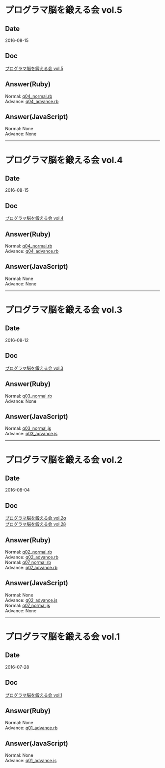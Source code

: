 # プログラマ脳を鍛える会 vol.5
## Date
2016-08-15
## Doc
[プログラマ脳を鍛える会 vol.5](https://www.slideshare.net/secret/kLefzl0BH7vBMv)
## Answer(Ruby)
Normal:  [q04_normal.rb](q04/q04_normal.rb)    
Advance: [q04_advance.rb](q04/q04_advance.rb)    
## Answer(JavaScript)
Normal:  None  
Advance: None

---
# プログラマ脳を鍛える会 vol.4
## Date
2016-08-15
## Doc
[プログラマ脳を鍛える会 vol.4](https://www.slideshare.net/secret/kLefzl0BH7vBMv)
## Answer(Ruby)
Normal:  [q04_normal.rb](q04/q04_normal.rb)    
Advance: [q04_advance.rb](q04/q04_advance.rb)    
## Answer(JavaScript)
Normal:  None  
Advance: None

---
# プログラマ脳を鍛える会 vol.3
## Date
2016-08-12
## Doc
[プログラマ脳を鍛える会 vol.3](http://www.slideshare.net/secret/Mz9t2pMxKh2Z7E)
## Answer(Ruby)
Normal:  [q03_normal.rb](q03/q03_normal.rb)    
Advance: None
## Answer(JavaScript)
Normal:  [q03_normal.js](q03/q03_normal.js)  
Advance: [q03_advance.js](q03/q03_advance.js)

---
# プログラマ脳を鍛える会 vol.2
## Date
2016-08-04
## Doc
[プログラマ脳を鍛える会 vol.2α](http://www.slideshare.net/MasatakaShinohara/vol2-q02)  
[プログラマ脳を鍛える会 vol.2β](http://www.slideshare.net/MasatakaShinohara/vol2-q07)
## Answer(Ruby)
Normal:  [q02_normal.rb](q02/q02_normal.rb)  
Advance: [q02_advance.rb](q02/q02_advance.rb)  
Normal:  [q07_normal.rb](q07/q07_normal.rb)  
Advance: [q07_advance.rb](q07/q07_advance.rb)
## Answer(JavaScript)
Normal:  None  
Advance: [q02_advance.js](q02/q02_advance.js)  
Normal:  [q07_normal.js](q07/q07_normal.js)  
Advance: None

---
# プログラマ脳を鍛える会 vol.1
## Date
2016-07-28
## Doc
[プログラマ脳を鍛える会 vol.1](http://www.slideshare.net/MasatakaShinohara/vol1-64463899)
## Answer(Ruby)
Normal:  None  
Advance: [q01_advance.rb](q01/q01_advance.rb)  
## Answer(JavaScript)
Normal:  None  
Advance: [q01_advance.js](q01/q01_advance.js)
